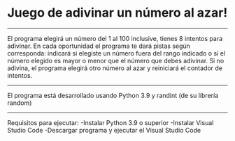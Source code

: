 # Juego de adivinar un número al azar! 
***
El programa elegirá un número del 1 al 100 inclusive, tienes 8 intentos para adivinar. En cada oportunidad el programa te dará pistas según corresponda: indicará si elegiste un número fuera del rango indicado o si el número elegido es mayor o menor que el número que debes adivinar. Si no adivina, el programa elegirá otro número al azar y reiniciará el contador de intentos.
***
El programa está desarrollado usando Python 3.9 y randint (de su librería random)
***
Requisitos para ejecutar:
-Instalar Python 3.9 o superior
-Instalar Visual Studio Code
-Descargar programa y ejecutar el Visual Studio Code
